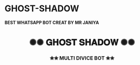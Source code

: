  # GHOST-SHADOW
 #### BEST WHATSAPP BOT CREAT BY MR JANIYA
 #### <div align="center"><h1>✺✺ 𝐆𝐇𝐎𝐒𝐓 𝐒𝐇𝐀𝐃𝐎𝐖 ✺✺</h1><a href="https://github.com/MR-SHADO/GHOST-SHADOW"><vid src="https://we.tl/t-eoPyK3FK5d)" width="250" height="250"></a><h3>✬✬ MULTI DIVICE BOT ✬✬</h3></div>


